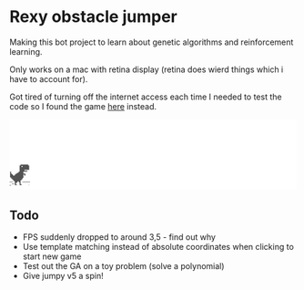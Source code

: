 # Rexy obstacle jumper
Making this bot project to learn about genetic algorithms and reinforcement learning.

Only works on a mac with retina display (retina does wierd things which i have to account for).

Got tired of turning off the internet access each time I needed to test the code so I found the game [here](https://www.trex-game.skipser.com/) instead.

![one jumpy boi](assets/screenshot.gif)

## Todo
- FPS suddenly dropped to around 3,5 - find out why
- Use template matching instead of absolute coordinates when clicking to start new game
- Test out the GA on a toy problem (solve a polynomial)
- Give jumpy v5 a spin!
